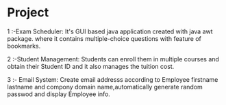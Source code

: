 # Project
1 :-Exam Scheduler: It's GUI based java application created with java awt package. where it contains multiple-choice questions with feature of bookmarks.

2 :-Student Management: Students can enroll them in multiple courses and obtain their Student ID and it also manages the tuition cost.

3 :- Email System: Create email addresss according to Employee firstname lastname and compony domain name,automatically generate random passwod and display Employee info. 
